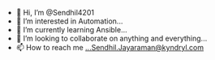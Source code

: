 - 👋 Hi, I’m @Sendhil4201
- 👀 I’m interested in Automation...
- 🌱 I’m currently learning Ansible...
- 💞️ I’m looking to collaborate on anything and everything...
- 📫 How to reach me ...Sendhil.Jayaraman@kyndryl.com

<!---
Sendhil4201/Sendhil4201 is a ✨ special ✨ repository because its `README.md` (this file) appears on your GitHub profile.
You can click the Preview link to take a look at your changes.
--->
